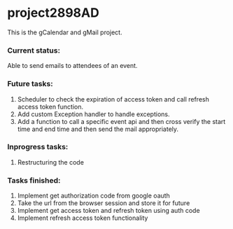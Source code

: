 # project2898AD
This is the gCalendar and gMail project.

### Current status:

Able to send emails to attendees of an event.

### Future tasks:
1. Scheduler to check the expiration of access token and call refresh access token function.
2. Add custom Exception handler to handle exceptions.
3. Add a function to call a specific event api and then cross verify the start time and end time and then send the mail appropriately.

### Inprogress tasks:
1. Restructuring the code


### Tasks finished:
1. Implement get authorization code from google oauth
2. Take the url from the browser session and store it for future
3. Implement get access token and refresh token using auth code
4. Implement refresh access token functionality



